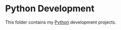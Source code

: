 # Python Development #

This folder contains my [Python][1] development projects.



[1]:	<https://www.python.org>
